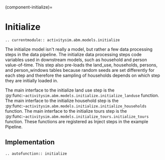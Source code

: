 (component-initialize)=
# Initialize 

```{eval-rst}
.. currentmodule:: activitysim.abm.models.initialize
```

The initialize model isn't really a model, but rather a few data processing steps in the data pipeline.
The initialize data processing steps code variables used in downstream models, such as household and person
value-of-time.  This step also pre-loads the land_use, households, persons, and person_windows tables because
random seeds are set differently for each step and therefore the sampling of households depends on which step
they are initially loaded in.

The main interface to the initialize land use step is the :py:func:`~activitysim.abm.models.initialize.initialize_landuse`
function. The main interface to the initialize household step is the :py:func:`~activitysim.abm.models.initialize.initialize_households`
function.  The main interface to the initialize tours step is the :py:func:`~activitysim.abm.models.initialize_tours.initialize_tours`
function.  These functions are registered as Inject steps in the example Pipeline.


## Implementation

```{eval-rst}
.. autofunction:: initialize
```
